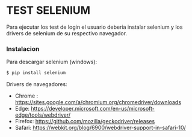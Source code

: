 # TEST SELENIUM

Para ejecutar los test de login el usuario deberia instalar selenium y los drivers de selenium de su respectivo navegador.
### Instalacion
Para descargar selenium (windows):
```sh
$ pip install selenium
```
Drivers de navegadores:
* Chrome :	https://sites.google.com/a/chromium.org/chromedriver/downloads
* Edge:	https://developer.microsoft.com/en-us/microsoft-edge/tools/webdriver/
* Firefox:	https://github.com/mozilla/geckodriver/releases
* Safari:	https://webkit.org/blog/6900/webdriver-support-in-safari-10/
